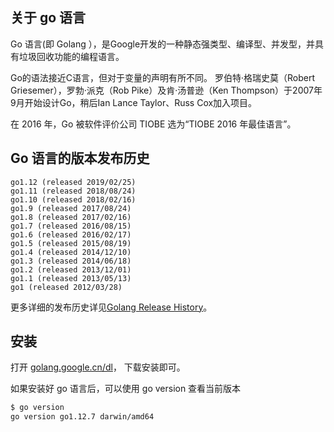 
## 关于 go 语言

Go 语言(即 Golang ），是Google开发的一种静态强类型、编译型、并发型，并具有垃圾回收功能的编程语言。

Go的语法接近C语言，但对于变量的声明有所不同。 罗伯特·格瑞史莫（Robert Griesemer），罗勃·派克（Rob Pike）及肯·汤普逊（Ken Thompson）于2007年9月开始设计Go，稍后Ian Lance Taylor、Russ Cox加入项目。

在 2016 年，Go 被软件评价公司 TIOBE 选为“TIOBE 2016 年最佳语言”。


## Go 语言的版本发布历史

```
go1.12 (released 2019/02/25)  
go1.11 (released 2018/08/24)  
go1.10 (released 2018/02/16)  
go1.9 (released 2017/08/24)  
go1.8 (released 2017/02/16)  
go1.7 (released 2016/08/15)  
go1.6 (released 2016/02/17)  
go1.5 (released 2015/08/19)  
go1.4 (released 2014/12/10)  
go1.3 (released 2014/06/18)  
go1.2 (released 2013/12/01)  
go1.1 (released 2013/05/13)  
go1 (released 2012/03/28)  
```

更多详细的发布历史详见[Golang Release History](https://golang.google.cn/doc/devel/release.html)。

##  安装

打开 [golang.google.cn/dl](https://golang.google.cn/dl/)， 下载安装即可。

如果安装好 go 语言后，可以使用 go version 查看当前版本

```sh
$ go version
go version go1.12.7 darwin/amd64
```


